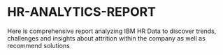 # HR-ANALYTICS-REPORT
Here is comprehensive report analyzing IBM HR Data to discover trends, challenges and insights about attrition within the company as well as recommend solutions
